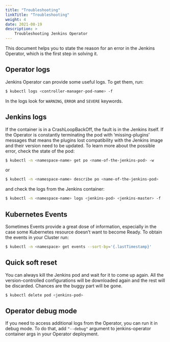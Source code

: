 ```yaml
---
title: "Troubleshooting"
linkTitle: "Troubleshooting"
weight: 4
date: 2021-08-19
description: >
    Troubleshooting Jenkins Operator
---
```


This document helps you to state the reason for an error in the Jenkins Operator, which is the first step in solving it.

## Operator logs
Jenkins Operator can provide some useful logs. To get them, run:
```bash
$ kubectl logs <controller-manager-pod-name> -f 
```

In the logs look for `WARNING`, `ERROR` and `SEVERE` keywords.

## Jenkins logs

If the container is in a CrashLoopBackOff, the fault is in the Jenkins itself.
If the Operator is constantly terminating the pod with ‘missing-plugins’ messages that means the plugins lost compatibility
with the Jenkins image and their version need to be updated.
To learn more about the possible error, check the state of the pod:

```bash
$ kubectl -n <namespace-name> get po <name-of-the-jenkins-pod> -w
```
or
```bash
$ kubectl -n <namespace-name> describe po <name-of-the-jenkins-pod>
```
and check the logs from the Jenkins container:
```bash
$ kubectl -n <namespace-name> logs <jenkins-pod> <jenkins-master> -f 
```


## Kubernetes Events

Sometimes Events provide a great dose of information, especially in the case some Kubernetes resource doesn’t want to become Ready.
To obtain the events in your Cluster run:

```bash
$ kubectl -n <namespace> get events --sort-by='{.lastTimestamp}'
```

## Quick soft reset
You can always kill the Jenkins pod and wait for it to come up again. All the version-controlled configurations will be downloaded again
and the rest will be discarded. Chances are the buggy part will be gone.

```bash
$ kubectl delete pod <jenkins-pod>
```

## Operator debug mode
If you need to access additional logs from the Operator, you can run it in debug mode. To do that, add ``"--debug"``
argument to jenkins-operator container args in your Operator deployment.